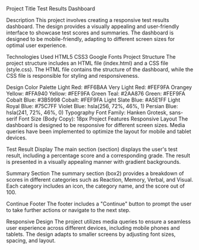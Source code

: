 Project Title
Test Results Dashboard

Description
This project involves creating a responsive test results dashboard. The design provides a visually appealing and user-friendly interface to showcase test scores and summaries. The dashboard is designed to be mobile-friendly, adapting to different screen sizes for optimal user experience.

Technologies Used
HTML5
CSS3
Google Fonts
Project Structure
The project structure includes an HTML file (index.html) and a CSS file (style.css). The HTML file contains the structure of the dashboard, while the CSS file is responsible for styling and responsiveness.

Design
Color Palette
Light Red: #FF6BAA
Very Light Red: #FEF9FA
Orangey Yellow: #FFA940
Yellow: #FEF9FA
Green Teal: #2AA876
Green: #FEF9FA
Cobalt Blue: #3B5998
Cobalt: #FEF9FA
Light Slate Blue: #A5E1FF
Light Royal Blue: #75C7FF
Violet Blue: hsla(256, 72%, 46%, 1)
Persian Blue: hsla(241, 72%, 46%, 0)
Typography
Font Family: Hanken Grotesk, sans-serif
Font Size (Body Copy): 18px
Project Features
Responsive Layout
The dashboard is designed to be responsive for different screen sizes. Media queries have been implemented to optimize the layout for mobile and tablet devices.

Test Result Display
The main section (section) displays the user's test result, including a percentage score and a corresponding grade. The result is presented in a visually appealing manner with gradient backgrounds.

Summary Section
The summary section (box2) provides a breakdown of scores in different categories such as Reaction, Memory, Verbal, and Visual. Each category includes an icon, the category name, and the score out of 100.

Continue Footer
The footer includes a "Continue" button to prompt the user to take further actions or navigate to the next step.

Responsive Design
The project utilizes media queries to ensure a seamless user experience across different devices, including mobile phones and tablets. The design adapts to smaller screens by adjusting font sizes, spacing, and layout.
